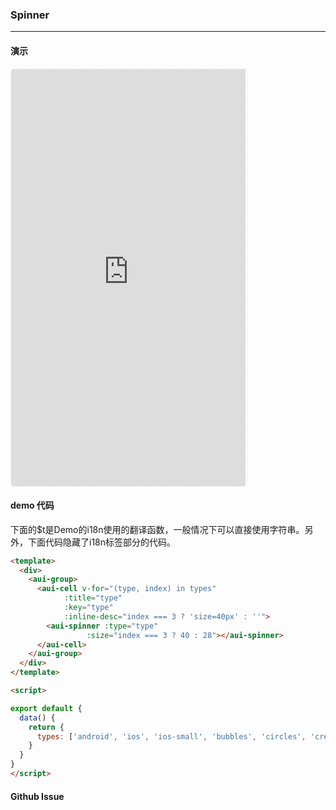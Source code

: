 <!-- ---
nav: zh-CN
--- -->


### Spinner

---

#### 演示

 <div style="width:377px;height:667px;display:inline-block;border:1px dashed #ececec;border-radius:5px;overflow:hidden;">
   <iframe src="https://afexteam.github.io/aui-m-demo/#/component/spinner" width="375" height="667" border="0" frameborder="0"></iframe>
 </div>

#### demo 代码

<p class="tip">下面的$t是Demo的i18n使用的翻译函数，一般情况下可以直接使用字符串。另外，下面代码隐藏了i18n标签部分的代码。</p>

``` html
<template>
  <div>
    <aui-group>
      <aui-cell v-for="(type, index) in types"
            :title="type"
            :key="type"
            :inline-desc="index === 3 ? 'size=40px' : ''">
        <aui-spinner :type="type"
                 :size="index === 3 ? 40 : 28"></aui-spinner>
      </aui-cell>
    </aui-group>
  </div>
</template>

<script>

export default {
  data() {
    return {
      types: ['android', 'ios', 'ios-small', 'bubbles', 'circles', 'crescent', 'dots', 'lines', 'ripple', 'spiral']
    }
  }
}
</script>

```


#### Github Issue
